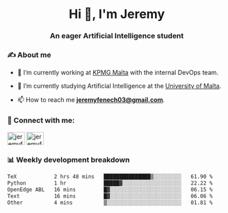 <h1 align="center">Hi 👋, I'm Jeremy</h1>
<h3 align="center">An eager Artificial Intelligence student</h3>

<h3 align="left">✍ About me</h3>

- 🔭 I’m currently working at [KPMG Malta](https://kpmg.com/mt/en/home.html) with the internal DevOps team.

- 🌱 I’m currently studying Artificial Intelligence at the [University of Malta](https://www.linkedin.com/school/university-of-malta/).

- 📫 How to reach me **jeremyfenech03@gmail.com**.

<h3 align="left">🔗 Connect with me:</h3>
<p align="left">
<a href="https://linkedin.com/in/jeremyfenech" target="blank"><img align="center" src="https://raw.githubusercontent.com/rahuldkjain/github-profile-readme-generator/master/src/images/icons/Social/linked-in-alt.svg" alt="jeremyfenech" height="30" width="40" /></a>
<a href="https://www.leetcode.com/jeremyfen" target="blank"><img align="center" src="https://raw.githubusercontent.com/rahuldkjain/github-profile-readme-generator/master/src/images/icons/Social/leet-code.svg" alt="jeremyfen" height="30" width="40" /></a>
</p>


<h3 align="left">📊 Weekly development breakdown</h3>

<!--START_SECTION:waka-->

```txt
TeX            2 hrs 48 mins   ███████████████▒░░░░░░░░░   61.90 %
Python         1 hr            █████▓░░░░░░░░░░░░░░░░░░░   22.22 %
OpenEdge ABL   16 mins         █▓░░░░░░░░░░░░░░░░░░░░░░░   06.15 %
Text           16 mins         █▓░░░░░░░░░░░░░░░░░░░░░░░   06.06 %
Other          4 mins          ▒░░░░░░░░░░░░░░░░░░░░░░░░   01.81 %
```

<!--END_SECTION:waka-->
